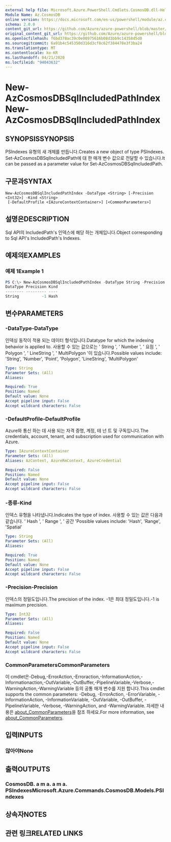 ```yaml
---
external help file: Microsoft.Azure.PowerShell.Cmdlets.CosmosDB.dll-Help.xml
Module Name: Az.CosmosDB
online version: https://docs.microsoft.com/en-us/powershell/module/az.cosmosdb/new-azcosmosdbsqlincludedpathindex
schema: 2.0.0
content_git_url: https://github.com/Azure/azure-powershell/blob/master/src/CosmosDB/CosmosDB/help/New-AzCosmosDBSqlIncludedPathIndex.md
original_content_git_url: https://github.com/Azure/azure-powershell/blob/master/src/CosmosDB/CosmosDB/help/New-AzCosmosDBSqlIncludedPathIndex.md
ms.openlocfilehash: f6bd378ac39c0e00975616b08d3bb9c14358d5d0
ms.sourcegitcommit: 6a91b4c545350d316d3cf8c62f384478e3f3ba24
ms.translationtype: MT
ms.contentlocale: ko-KR
ms.lasthandoff: 04/21/2020
ms.locfileid: "94043632"
---
```

# <span data-ttu-id="de668-101">New-AzCosmosDBSqlIncludedPathIndex</span><span class="sxs-lookup"><span data-stu-id="de668-101">New-AzCosmosDBSqlIncludedPathIndex</span></span>

## <span data-ttu-id="de668-102">SYNOPSIS</span><span class="sxs-lookup"><span data-stu-id="de668-102">SYNOPSIS</span></span>
<span data-ttu-id="de668-103">PSIndexes 유형의 새 개체를 만듭니다.</span><span class="sxs-lookup"><span data-stu-id="de668-103">Creates a new object of type PSIndexes.</span></span> <span data-ttu-id="de668-104">Set-AzCosmosDBSqlIncludedPath에 대 한 매개 변수 값으로 전달할 수 있습니다.</span><span class="sxs-lookup"><span data-stu-id="de668-104">It can be passed as a parameter value for Set-AzCosmosDBSqlIncludedPath.</span></span>

## <span data-ttu-id="de668-105">구문과</span><span class="sxs-lookup"><span data-stu-id="de668-105">SYNTAX</span></span>

```
New-AzCosmosDBSqlIncludedPathIndex -DataType <String> [-Precision <Int32>] -Kind <String>
 [-DefaultProfile <IAzureContextContainer>] [<CommonParameters>]
```

## <span data-ttu-id="de668-106">설명은</span><span class="sxs-lookup"><span data-stu-id="de668-106">DESCRIPTION</span></span>
<span data-ttu-id="de668-107">Sql API의 IncludedPath's 인덱스에 해당 하는 개체입니다.</span><span class="sxs-lookup"><span data-stu-id="de668-107">Object corresponding to Sql API's IncludedPath's Indexes.</span></span>

## <span data-ttu-id="de668-108">예제의</span><span class="sxs-lookup"><span data-stu-id="de668-108">EXAMPLES</span></span>

### <span data-ttu-id="de668-109">예제 1</span><span class="sxs-lookup"><span data-stu-id="de668-109">Example 1</span></span>
```powershell
PS C:\> New-AzCosmosDBSqlIncludedPathIndex -DataType String -Precision -1 -Kind Hash
DataType Precision Kind
-------- --------- ----
String          -1 Hash
```

## <span data-ttu-id="de668-110">변수</span><span class="sxs-lookup"><span data-stu-id="de668-110">PARAMETERS</span></span>

### <span data-ttu-id="de668-111">-DataType</span><span class="sxs-lookup"><span data-stu-id="de668-111">-DataType</span></span>
<span data-ttu-id="de668-112">인덱싱 동작이 적용 되는 데이터 형식입니다.</span><span class="sxs-lookup"><span data-stu-id="de668-112">Datatype for which the indexing behavior is applied to.</span></span>
<span data-ttu-id="de668-113">사용할 수 있는 값으로는 ' String ', ' Number ', ' 요점 ', ' Polygon ', ' LineString ', ' MultiPolygon '이 있습니다.</span><span class="sxs-lookup"><span data-stu-id="de668-113">Possible values include: 'String', 'Number', 'Point', 'Polygon', 'LineString', 'MultiPolygon'</span></span>

```yaml
Type: String
Parameter Sets: (All)
Aliases:

Required: True
Position: Named
Default value: None
Accept pipeline input: False
Accept wildcard characters: False
```

### <span data-ttu-id="de668-114">-DefaultProfile</span><span class="sxs-lookup"><span data-stu-id="de668-114">-DefaultProfile</span></span>
<span data-ttu-id="de668-115">Azure와 통신 하는 데 사용 되는 자격 증명, 계정, 테 넌 트 및 구독입니다.</span><span class="sxs-lookup"><span data-stu-id="de668-115">The credentials, account, tenant, and subscription used for communication with Azure.</span></span>

```yaml
Type: IAzureContextContainer
Parameter Sets: (All)
Aliases: AzContext, AzureRmContext, AzureCredential

Required: False
Position: Named
Default value: None
Accept pipeline input: False
Accept wildcard characters: False
```

### <span data-ttu-id="de668-116">-종류</span><span class="sxs-lookup"><span data-stu-id="de668-116">-Kind</span></span>
<span data-ttu-id="de668-117">인덱스 유형을 나타냅니다.</span><span class="sxs-lookup"><span data-stu-id="de668-117">Indicates the type of index.</span></span>
<span data-ttu-id="de668-118">사용할 수 있는 값은 다음과 같습니다. ' Hash ', ' Range ', ' 공간 '</span><span class="sxs-lookup"><span data-stu-id="de668-118">Possible values include: 'Hash', 'Range', 'Spatial'</span></span>

```yaml
Type: String
Parameter Sets: (All)
Aliases:

Required: True
Position: Named
Default value: None
Accept pipeline input: False
Accept wildcard characters: False
```

### <span data-ttu-id="de668-119">-Precision</span><span class="sxs-lookup"><span data-stu-id="de668-119">-Precision</span></span>
<span data-ttu-id="de668-120">인덱스의 정밀도입니다.</span><span class="sxs-lookup"><span data-stu-id="de668-120">The precision of the index.</span></span>
<span data-ttu-id="de668-121">-1은 최대 정밀도입니다.</span><span class="sxs-lookup"><span data-stu-id="de668-121">-1 is maximum precision.</span></span>

```yaml
Type: Int32
Parameter Sets: (All)
Aliases:

Required: False
Position: Named
Default value: None
Accept pipeline input: False
Accept wildcard characters: False
```

### <span data-ttu-id="de668-122">CommonParameters</span><span class="sxs-lookup"><span data-stu-id="de668-122">CommonParameters</span></span>
<span data-ttu-id="de668-123">이 cmdlet은-Debug,-ErrorAction,-Erroraction,-InformationAction,-Informationaction,-OutVariable,-OutBuffer,-PipelineVariable,-Verbose,-WarningAction,-WarningVariable 등의 공통 매개 변수를 지원 합니다.</span><span class="sxs-lookup"><span data-stu-id="de668-123">This cmdlet supports the common parameters: -Debug, -ErrorAction, -ErrorVariable, -InformationAction, -InformationVariable, -OutVariable, -OutBuffer, -PipelineVariable, -Verbose, -WarningAction, and -WarningVariable.</span></span> <span data-ttu-id="de668-124">자세한 내용은 [about_CommonParameters](http://go.microsoft.com/fwlink/?LinkID=113216)을 참조 하세요.</span><span class="sxs-lookup"><span data-stu-id="de668-124">For more information, see [about_CommonParameters](http://go.microsoft.com/fwlink/?LinkID=113216).</span></span>

## <span data-ttu-id="de668-125">입력</span><span class="sxs-lookup"><span data-stu-id="de668-125">INPUTS</span></span>

### <span data-ttu-id="de668-126">않아야</span><span class="sxs-lookup"><span data-stu-id="de668-126">None</span></span>

## <span data-ttu-id="de668-127">출력</span><span class="sxs-lookup"><span data-stu-id="de668-127">OUTPUTS</span></span>

### <span data-ttu-id="de668-128">CosmosDB. a m a. a m a. PSIndexes</span><span class="sxs-lookup"><span data-stu-id="de668-128">Microsoft.Azure.Commands.CosmosDB.Models.PSIndexes</span></span>

## <span data-ttu-id="de668-129">상속자</span><span class="sxs-lookup"><span data-stu-id="de668-129">NOTES</span></span>

## <span data-ttu-id="de668-130">관련 링크</span><span class="sxs-lookup"><span data-stu-id="de668-130">RELATED LINKS</span></span>
